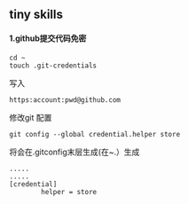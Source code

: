 ## tiny skills

#### 1.github提交代码免密

```
cd ~
touch .git-credentials
```

写入

`https:account:pwd@github.com`

修改git 配置

```
git config --global credential.helper store
```

将会在.gitconfig末层生成(在~.）生成

```
.....
.....
[credential]
        helper = store

```

